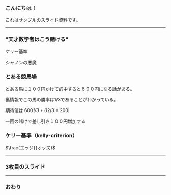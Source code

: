 ### こんにちは！


これはサンプルのスライド資料です。


---

### "天才数学者はこう賭ける"

ケリー基準

シャノンの悪魔

### とある競馬場

とある馬に１００円かけて的中すると６００円になる話がある。

裏情報でこの馬の勝率は1/3であることがわかっている。

期待値は 600*1/3 + 0*2/3 = 200|

一回の賭けで差し引き１００円増加する

### ケリー基準（kelly-criterion）


$\frac{エッジ}{オッズ}$

---


### 3枚目のスライド


---


### おわり
